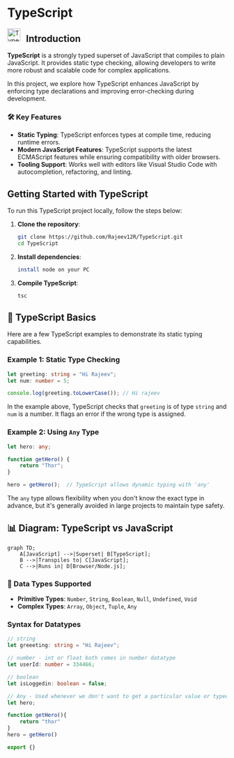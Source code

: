
# TypeScript

<img align="left" alt="TypeScript" width="30px" style="padding-right:10px;" src="https://cdn.jsdelivr.net/gh/devicons/devicon/icons/typescript/typescript-plain.svg" />


## Introduction

**TypeScript** is a strongly typed superset of JavaScript that compiles to plain JavaScript. It provides static type checking, allowing developers to write more robust and scalable code for complex applications.

In this project, we explore how TypeScript enhances JavaScript by enforcing type declarations and improving error-checking during development.

### 🛠️ Key Features

- **Static Typing**: TypeScript enforces types at compile time, reducing runtime errors.
- **Modern JavaScript Features**: TypeScript supports the latest ECMAScript features while ensuring compatibility with older browsers.
- **Tooling Support**: Works well with editors like Visual Studio Code with autocompletion, refactoring, and linting.

## Getting Started with TypeScript

To run this TypeScript project locally, follow the steps below:

1. **Clone the repository**:
   ```bash
   git clone https://github.com/Rajeev12R/TypeScript.git
   cd TypeScript
   ```

2. **Install dependencies**:
   ```bash
   install node on your PC
   ```

3. **Compile TypeScript**:
   ```bash
   tsc
   ```


## 📝 TypeScript Basics

Here are a few TypeScript examples to demonstrate its static typing capabilities.

### Example 1: Static Type Checking

```typescript
let greeting: string = "Hi Rajeev";
let num: number = 5;

console.log(greeting.toLowerCase()); // Hi rajeev
```

In the example above, TypeScript checks that `greeting` is of type `string` and `num` is a number. It flags an error if the wrong type is assigned.

### Example 2: Using `Any` Type

```typescript
let hero: any;

function getHero() {
    return "Thor";
}

hero = getHero();  // TypeScript allows dynamic typing with 'any'
```

The `any` type allows flexibility when you don't know the exact type in advance, but it's generally avoided in large projects to maintain type safety.

## 📊 Diagram: TypeScript vs JavaScript

```mermaid
graph TD;
    A[JavaScript] -->|Superset| B[TypeScript];
    B -->|Transpiles to| C[JavaScript];
    C -->|Runs in| D[Browser/Node.js];
```

### 🧩 Data Types Supported

- **Primitive Types**: `Number`, `String`, `Boolean`, `Null`, `Undefined`, `Void`
- **Complex Types**: `Array`, `Object`, `Tuple`, `Any`

### Syntax for Datatypes

```typescript
// string 
let greeeting: string = "Hi Rajeev";

// number - int or float both comes in number datatype
let userId: number = 334466;

// boolean
let isLoggedin: boolean = false;

// Any - Used whenever we don't want to get a particular value or typechecking error
let hero;

function getHero(){
    return "thor"
}
hero = getHero()

export {}
```
